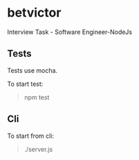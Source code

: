 # betvictor
Interview Task - Software Engineer-NodeJs

## Tests

Tests use mocha.

To start test: 
>npm test

## Cli

To start from cli:
>./server.js
